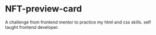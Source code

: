 # NFT-preview-card
A challenge from frontend mentor to practice my html and css skills. self taught frontend developer.
